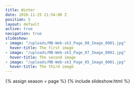 ```yaml
---
title: Winter
date: 2016-11-25 21:54:00 Z
position: 5
layout: default
active: true
navigation: true
slideshow:
- image: "/uploads/MB-Web-sk3_Page_08_Image_0001.jpg"
  hover-title: The first image
- image: "/uploads/MB-Web-sk3_Page_07_Image_0001.jpg"
  hover-title: The second image
- image: "/uploads/MB-Web-sk3_Page_05_Image_0001.jpg"
  hover-title: The third image
---
```


{% assign season = page %}
{% include slideshow.html %}
